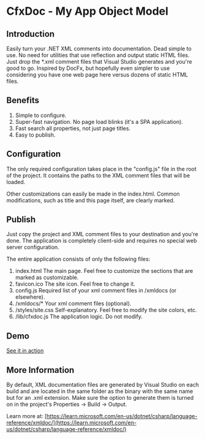 # CfxDoc - My App Object Model

## Introduction

Easily turn your .NET XML comments into documentation. Dead simple to use. No need for utilities that use reflection and output static HTML files. Just drop the *.xml comment files that Visual Studio generates and you're good to go. Inspired by DocFx, but hopefully even simpler to use considering you have one web page here versus dozens of static HTML files.

## Benefits

1. Simple to configure.
2. Super-fast navigation. No page load blinks (it's a SPA application).
3. Fast search all properties, not just page titles.
4. Easy to publish.

## Configuration

The only required configuration takes place in the "config.js" file in the root of the project. It contains the paths to the XML comment files that will be loaded.

Other customizations can easily be made in the index.html. Common modifications, such as title and this page itself, are clearly marked.

## Publish

Just copy the project and XML comment files to your destination and you're done. The application is completely client-side and requires no special web server configuration.

The entire application consists of only the following files:

1. index.html The main page. Feel free to customize the sections that are marked as customizable.
2. favicon.ico The site icon. Feel free to change it.
3. config.js Required list of your xml comment files in /xmldocs (or elsewhere).
4. /xmldocs/* Your xml comment files (optional).
5. /styles/site.css Self-explanatory. Feel free to modify the site colors, etc.
6. /lib/cfxdoc.js The application logic. Do not modify.

## Demo

[See it in action](http://riverfront.solutions/downloads/demos/cfxdoc/index.html)

## More Information

By default, XML documentation files are generated by Visual Studio on each build and are located in the same folder as the binary with the same name but for an .xml extension. Make sure the option to generate them is turned on in the project's Properties -> Build -> Output.

Learn more at: [https://learn.microsoft.com/en-us/dotnet/csharp/language-reference/xmldoc/](https://learn.microsoft.com/en-us/dotnet/csharp/language-reference/xmldoc/)

